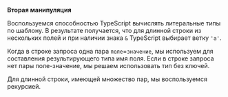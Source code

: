 **Вторая манипуляция**

Воспользуемся способностью TypeScript вычислять литеральные типы по шаблону. В результате получается, что для длинной строки из нескольких полей и при наличии знака `&` TypeScript выбирает ветку `'a'`.

Когда в строке запроса одна пара `поле`=`значение`, мы используем для составления результирующего типа имя поля. Если в строке запроса нет пары поле-значение, мы решаем использовать тип без ключей.

Для длинной строки, имеющей множество пар, мы воспользуемся рекурсией.
